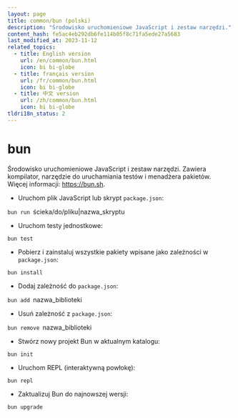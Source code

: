 ```yaml
---
layout: page
title: common/bun (polski)
description: "Środowisko uruchomieniowe JavaScript i zestaw narzędzi."
content_hash: fe5ac4eb292db6fe114b05f8c71fa5ede27a5683
last_modified_at: 2023-11-12
related_topics:
  - title: English version
    url: /en/common/bun.html
    icon: bi bi-globe
  - title: français version
    url: /fr/common/bun.html
    icon: bi bi-globe
  - title: 中文 version
    url: /zh/common/bun.html
    icon: bi bi-globe
tldri18n_status: 2
---
```

# bun

Środowisko uruchomieniowe JavaScript i zestaw narzędzi.
Zawiera kompilator, narzędzie do uruchamiania testów i menadżera pakietów.
Więcej informacji: <https://bun.sh>.

- Uruchom plik JavaScript lub skrypt `package.json`:

`bun run `<span class="tldr-var badge badge-pill bg-dark-lm bg-white-dm text-white-lm text-dark-dm font-weight-bold">ścieka/do/pliku|nazwa_skryptu</span>

- Uruchom testy jednostkowe:

`bun test`

- Pobierz i zainstaluj wszystkie pakiety wpisane jako zależności w `package.json`:

`bun install`

- Dodaj zależność do `package.json`:

`bun add `<span class="tldr-var badge badge-pill bg-dark-lm bg-white-dm text-white-lm text-dark-dm font-weight-bold">nazwa_biblioteki</span>

- Usuń zależność z `package.json`:

`bun remove `<span class="tldr-var badge badge-pill bg-dark-lm bg-white-dm text-white-lm text-dark-dm font-weight-bold">nazwa_biblioteki</span>

- Stwórz nowy projekt Bun w aktualnym katalogu:

`bun init`

- Uruchom REPL (interaktywną powłokę):

`bun repl`

- Zaktualizuj Bun do najnowszej wersji:

`bun upgrade`
